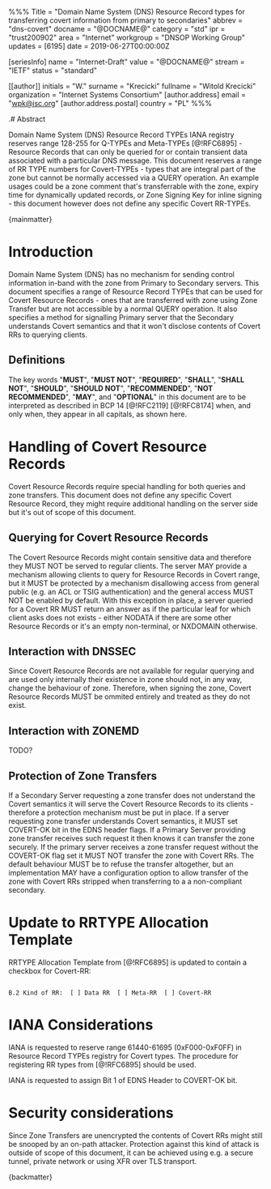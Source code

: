 %%%
Title = "Domain Name System (DNS) Resource Record types for transferring covert information from primary to secondaries"
abbrev = "dns-covert"
docname = "@DOCNAME@"
category = "std"
ipr = "trust200902"
area = "Internet"
workgroup = "DNSOP Working Group"
updates = [6195]
date = 2019-06-27T00:00:00Z

[seriesInfo]
name = "Internet-Draft"
value = "@DOCNAME@"
stream = "IETF"
status = "standard"

[[author]]
initials = "W."
surname = "Krecicki"
fullname = "Witold Krecicki"
organization = "Internet Systems Consortium"
[author.address]
 email = "wpk@isc.org"
[author.address.postal]
 country = "PL"
%%%


.# Abstract

Domain Name System (DNS) Resource Record TYPEs IANA registry reserves range
128-255 for Q-TYPEs and Meta-TYPEs [@!RFC6895] - Resource Records that can
only be queried for or contain transient data associated with a particular
DNS message.
This document reserves a range of RR TYPE numbers for Covert-TYPEs - types
that are integral part of the zone but cannot be normally accessed via a
QUERY operation.
An example usages could be a zone comment that's transferrable with the zone,
expiry time for dynamically updated records, or Zone Signing Key for inline
signing - this document however does not define any specific Covert RR-TYPEs.

{mainmatter}

# Introduction

Domain Name System (DNS) has no mechanism for sending control information
in-band with the zone from Primary to Secondary servers.
This document specifies a range of Resource Record TYPEs that can be used for
Covert Resource Records - ones that are transferred with zone using Zone
Transfer but are not accessible by a normal QUERY operation.
It also specifies a method for signalling Primary server that the Secondary
understands Covert semantics and that it won't disclose contents of Covert RRs
to querying clients.

## Definitions

The key words "**MUST**", "**MUST NOT**", "**REQUIRED**",
"**SHALL**", "**SHALL NOT**", "**SHOULD**", "**SHOULD NOT**",
"**RECOMMENDED**", "**NOT RECOMMENDED**", "**MAY**", and
"**OPTIONAL**" in this document are to be interpreted as described in
BCP 14 [@!RFC2119] [@!RFC8174] when, and only when, they appear in all
capitals, as shown here.

# Handling of Covert Resource Records

Covert Resource Records require special handling for both queries and zone
transfers. This document does not define any specific Covert Resource
Record, they might require additional handling on the server side but it's
out of scope of this document.

## Querying for Covert Resource Records

The Covert Resource Records might contain sensitive data and therefore they
MUST NOT be served to regular clients. The server MAY provide a mechanism
allowing clients to query for Resource Records in Covert range, but it MUST be
protected by a mechanism disallowing access from general public (e.g. an
ACL or TSIG authentication) and the general access MUST NOT be enabled by
default.
With this exception in place, a server queried for a Covert RR MUST return
an answer as if the particular leaf for which client asks does not exists -
either NODATA if there are some other Resource Records or it's
an empty non-terminal, or NXDOMAIN otherwise.

## Interaction with DNSSEC

Since Covert Resource Records are not available for regular querying and are
used only internally their existence in zone should not, in any way, change
the behaviour of zone. Therefore, when signing the zone, Covert Resource
Records MUST be ommited entirely and treated as they do not exist.

## Interaction with ZONEMD

TODO?

## Protection of Zone Transfers

If a Secondary Server requesting a zone transfer does not understand the Covert
semantics it will serve the Covert Resource Records to its clients - therefore
a protection mechanism must be put in place.
If a server requesting zone transfer understands Covert semantics, it
MUST set COVERT-OK bit in the EDNS header flags. If a Primary Server providing
zone transfer receives such request it then knows it can transfer the zone
securely.
If the primary server receives a zone transfer request without the COVERT-OK
flag set it MUST NOT transfer the zone with Covert RRs. The default
behaviour MUST be to refuse the transfer altogether, but an implementation MAY
have a configuration option to allow transfer of the zone with Covert RRs
stripped when transferring to a a non-compliant secondary.

# Update to RRTYPE Allocation Template

RRTYPE Allocation Template from [@!RFC6895] is updated to contain a checkbox
for Covert-RR:

~~~ ascii-art

B.2 Kind of RR:  [ ] Data RR  [ ] Meta-RR  [ ] Covert-RR

~~~

# IANA Considerations

IANA is requested to reserve range 61440-61695 (0xF000-0xF0FF) in Resource
Record TYPEs registry for Covert types. The procedure for registering RR
types from [@!RFC6895] should be used.

IANA is requested to assign Bit 1 of EDNS Header to COVERT-OK bit.

# Security considerations

Since Zone Transfers are unencrypted the contents of Covert RRs might still
be snooped by an on-path attacker. Protection against this kind of attack is
outside of scope of this document, it can be achieved using e.g. a secure
tunnel, private network or using XFR over TLS transport.

{backmatter}

